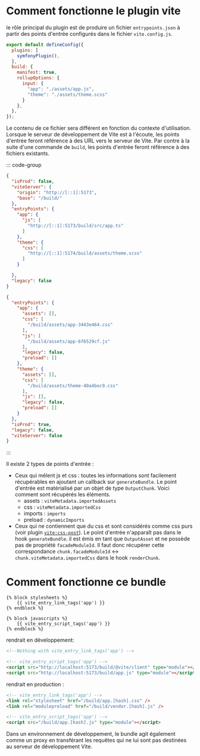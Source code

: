 # Comment fonctionne le plugin vite

le rôle principal du plugin est de produire un fichier `entrypoints.json` à partir des points d'entrée configurés dans le fichier `vite.config.js`.

```js
export default defineConfig({
  plugins: [
    symfonyPlugin(),
  ],
  build: {
    manifest: true,
    rollupOptions: {
      input: {
        "app": "./assets/app.js",
        "theme": "./assets/theme.scss"
      }
    },
  },
});
```

Le contenu de ce fichier sera différent en fonction du contexte d'utilisation. Lorsque le serveur de développement de Vite est à l'écoute, les points d'entrée feront référence à des URL vers le serveur de Vite. Par contre à la suite d'une commande de `build`, les points d'entrée feront référence à des fichiers existants.

::: code-group
```json [entrypoints.json (dev)]
{
  "isProd": false,
  "viteServer": {
    "origin": "http://[::1]:5173",
    "base": "/build/"
  },
  "entryPoints": {
    "app": {
      "js": [
        "http://[::1]:5173/build/src/app.ts"
      ]
    },
    "theme": {
      "css": [
        "http://[::1]:5174/build/assets/theme.scss"
      ]
    }

  },
  "legacy": false
}
```
```json [entrypoints.json (prod)]
{
  "entryPoints": {
    "app": {
      "assets": [],
      "css": [
        "/build/assets/app-3443e464.css"
      ],
      "js": [
        "/build/assets/app-6f6529cf.js"
      ],
      "legacy": false,
      "preload": []
    },
    "theme": {
      "assets": [],
      "css": [
        "/build/assets/theme-40a4bec9.css"
      ],
      "js": [],
      "legacy": false,
      "preload": []
    }
  },
  "isProd": true,
  "legacy": false,
  "viteServer": false
}
```
:::

Il existe 2 types de points d'entrée :
- Ceux qui mêlent js et css : toutes les informations sont facilement récupérables en ajoutant un callback sur `generateBundle`.
  Le point d'entrée est matérialisé par un objet de type `OutputChunk`. Voici comment sont récupérés les éléments.
  - assets : `viteMetadata.importedAssets`
  - css : `viteMetadata.importedCss`
  - imports : `imports`
  - preload : `dynamicImports`
- Ceux qui ne contiennent que du css et sont considérés comme css purs (voir plugin [`vite:css-post`](https://github.com/vitejs/vite/blob/main/packages/vite/src/node/plugins/css.ts)). Le point d'entrée n'apparaît pas dans le hook `generateBundle`. il est émis en tant que `OutputAsset` et ne possède pas de propriété `facadeModuleId`. Il faut donc récupérer cette correspondance `chunk.facadeModuleId` <-> `chunk.viteMetadata.importedCss` dans le hook `renderChunk`.

# Comment fonctionne ce bundle

```twig
{% block stylesheets %}
    {{ vite_entry_link_tags('app') }}
{% endblock %}

{% block javascripts %}
    {{ vite_entry_script_tags('app') }}
{% endblock %}
```

rendrait en développement:

```html
<!--Nothing with vite_entry_link_tags('app') -->

<!-- vite_entry_script_tags('app') -->
<script src="http://localhost:5173/build/@vite/client" type="module"></script>
<script src="http://localhost:5173/build/app.js" type="module"></script>
```

rendrait en production :

```html
<!-- vite_entry_link_tags('app') -->
<link rel="stylesheet" href="/build/app.[hash].css" />
<link rel="modulepreload" href="/build/vendor.[hash].js" />

<!-- vite_entry_script_tags('app') -->
<script src="/build/app.[hash].js" type="module"></script>
```

Dans un environnement de développement, le bundle agit également comme un proxy en transférant les requêtes qui ne lui sont pas destinées au serveur de développement Vite.
